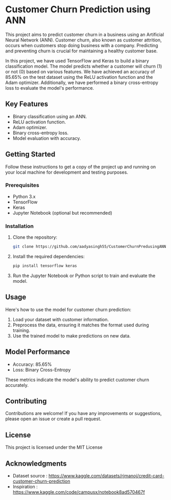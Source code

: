 
# Customer Churn Prediction using ANN

This project aims to predict customer churn in a business using an Artificial Neural Network (ANN). Customer churn, also known as customer attrition, occurs when customers stop doing business with a company. Predicting and preventing churn is crucial for maintaining a healthy customer base.

In this project, we have used TensorFlow and Keras to build a binary classification model. The model predicts whether a customer will churn (1) or not (0) based on various features. We have achieved an accuracy of 85.65% on the test dataset using the ReLU activation function and the Adam optimizer. Additionally, we have performed a binary cross-entropy loss to evaluate the model's performance.

## Key Features

- Binary classification using an ANN.
- ReLU activation function.
- Adam optimizer.
- Binary cross-entropy loss.
- Model evaluation with accuracy.

## Getting Started

Follow these instructions to get a copy of the project up and running on your local machine for development and testing purposes.

### Prerequisites

- Python 3.x
- TensorFlow
- Keras
- Jupyter Notebook (optional but recommended)

### Installation

1. Clone the repository:

   ```bash
   git clone https://github.com/aadyasingh55/CustomerChurnPredusingANN/edit/main/notebook8ad570467f.ipynb
   ```

2. Install the required dependencies:

   ```bash
   pip install tensorflow keras
   ```

3. Run the Jupyter Notebook or Python script to train and evaluate the model.

## Usage

Here's how to use the model for customer churn prediction:

1. Load your dataset with customer information.
2. Preprocess the data, ensuring it matches the format used during training.
3. Use the trained model to make predictions on new data.

## Model Performance

- Accuracy: 85.65%
- Loss: Binary Cross-Entropy

These metrics indicate the model's ability to predict customer churn accurately.

## Contributing

Contributions are welcome! If you have any improvements or suggestions, please open an issue or create a pull request.

## License

This project is licensed under the MIT License 

## Acknowledgments

- Dataset source  : https://www.kaggle.com/datasets/rjmanoj/credit-card-customer-churn-prediction
- Inspiration : https://www.kaggle.com/code/campusx/notebook8ad570467f
